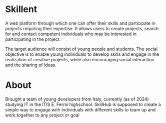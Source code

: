 # Skillent
A web platform through which one can offer their skills and participate in projects requiring their expertise. It allows users to create projects, search for and contact competent individuals who may be interested in participating in the project.

The target audience will consist of young people and students. The social objective is to enable young individuals to develop skills and engage in the realization of creative projects, while also encouraging social interaction and the sharing of ideas.

# About
Brought a team of young developers from Italy, currently (as of 2024) studying IT in the ITIS E. Fermi highschool. SkillHub is supposed to create a simple way to engage with individuals with different skills to team up and work together to any project or goal
